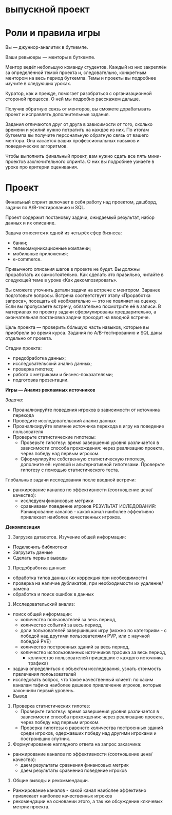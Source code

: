 # выпускной проект

# Роли и правила игры

Вы — джуниор-аналитик в буткемпе.

Ваши ревьюеры — менторы в буткемпе.

Ментор ведёт небольшую команду студентов. Каждый из них закреплён за определённой темой проекта и, следовательно, конкретным ментором на весь период буткемпа. Темы и проекты вы подробнее изучите в следующих уроках.

Куратор, как и прежде, помогает разобраться с организационной стороной процесса. О ней мы подробно расскажем дальше.

Получив обратную связь от менторов, вы сможете дорабатывать проект и исправлять дополнительные задания.

Задания отличаются друг от друга в зависимости от того, сколько времени и усилий нужно потратить на каждое из них. По итогам буткемпа вы получите персональную обратную связь от вашего ментора. Она касается ваших профессиональных навыков и поведенческих алгоритмов.

Чтобы выполнить финальный проект, вам нужно сдать все пять мини-проектов заключительного спринта. О них вы подробнее узнаете в уроке про критерии оценивания.

# Проект

Финальный спринт включает в себя работу над проектом, дашборд, задачи по A/B-тестированию и SQL.

Проект содержит постановку задачи, ожидаемый результат, набор данных и их описание.

Задача относится к одной из четырёх сфер бизнеса:

- банки;
- телекоммуникационные компании;
- мобильные приложения;
- e-commerce.

Привычного описания шагов в проекте не будет. Вы должны проработать их самостоятельно. Как сделать это правильно, читайте в следующей теме в уроке «Как декомпозировать».

Вы сможете уточнить детали задачи на встрече с ментором. Заранее подготовьте вопросы. Встреча соответствует этапу «Проработка запроса», посещать её необязательно — это не повлияет на оценку. Если вы пропускаете встречу, обязательно посмотрите её в записи. В материалах по проекту задачи сформулированы предварительно, а окончательная постановка задачи проходит на вводной встрече.

Цель проекта — проверить бóльшую часть навыков, которые вы приобрели во время курса. Задания по A/B-тестированию и SQL даны отдельно от проекта.

Стадии проекта:

- предобработка данных;
- исследовательский анализ данных;
- проверка гипотез;
- работа с метриками и бизнес-показателями;
- подготовка презентации.

**Игры — Анализ рекламных источников**

*Задача:*

- Проанализируйте поведения игроков в зависимости от источника перехода
- Проведите исследовательский анализ данных
- Проанализируйте влияние источника перехода в игру на поведение пользователя
- Проверьте статистические гипотезы:
    - Проверьте гипотезу: время завершения уровня различается в зависимости способа прохождения: через реализацию проекта, через победу над первым игроком.
    - Сформулируйте собственную статистическую гипотезу, дополните её: нулевой и альтернативной гипотезами. Проверьте гипотезу с помощью статистического теста.

Глобальные задачи исследования после вводной встречи:

- ранжирование каналов по эффективности (соотношение цена/качество):
    - исследуем финансовые метрики
    - сравниваем поведение игроков РЕЗУЛЬТАТ ИСЛЕДОВАНИЯ: Ранжирование каналов - какой канал наиболее эффективно привлекает наиболее качественных игроков.

**Декомпозиция**

1. Загрузка датасетов. Изучение общей информации:
- Подключить библиотеки
- Загрузить данные
- Сделать первые выводы
1. Предобработка данных:
- обработка типов данных (их коррекция при необходимости)
- проверка на наличие дубликатов, при необходимости их удаление/замена
- обработка и поиск ошибок в данных
1. Исследовательский анализ:
- поиск общей информации:
    - количество пользователей за весь период,
    - количество событий за весь период,
    - доли пользователей завершивших игру (можно по категориям - с победой над другими пользователями PVP, или с научной победой PVE)
    - количество построенных зданий за весь период,
    - количество использованных источников трафика за весь период,
        - количество пользователей пришедших с каждого источника трафика)
- задача определиться с объектом исследования, узнать стоимость првлечения полоьзователей
- исследовать вопрос, что такое качественный клиент: по каким каналам тафика наиболее дешевое привлечение игроков, которые закончили первый уровень.
- Вывод
1. Проверка статистических гипотез:
    - Проверьте гипотезу: время завершения уровня различается в зависимости способа прохождения: через реализацию проекта, через победу над первым игроком.
    - Проверка гипотезы о равенсте количества построенных зданий среди игроков, одержавших победу над другими игроками и построивших спутник.
2. Формулирование наглядного ответа на запрос заказчика:
- ранжирование каналов по эффективности (соотношение цена/качество):
    - даем результаты сравнения финансовых метрик
    - даем результаты сравнения поведение игроков
1. Общие выводы и рекоммендации.
- Ранжирование каналов - какой канал наиболее эффективно привлекает наиболее качественных игроков
- рекомендации на основании этого, а так же обсуждение ключевых метрик проекта.

